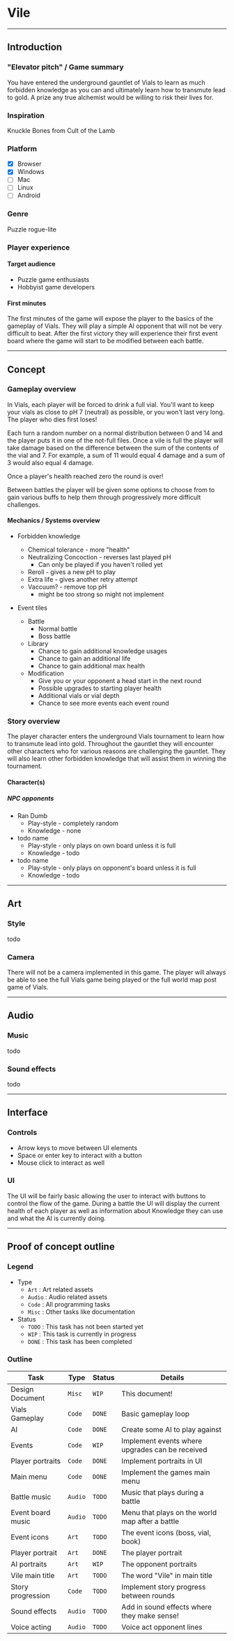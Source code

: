 # Vile

------------------------------------------------------------------------------------------------------------------------

## Introduction

### "Elevator pitch" / Game summary

You have entered the underground gauntlet of Vials to learn as much forbidden knowledge as you can and ultimately learn
how to transmute lead to gold. A prize any true alchemist would be willing to risk their lives for.

### Inspiration

Knuckle Bones from Cult of the Lamb

### Platform

- [x] Browser
- [x] Windows
- [ ] Mac
- [ ] Linux
- [ ] Android

### Genre

Puzzle rogue-lite

### Player experience

#### Target audience

* Puzzle game enthusiasts
* Hobbyist game developers

#### First minutes

The first minutes of the game will expose the player to the basics of the gameplay of Vials. They will play a simple
AI opponent that will not be very difficult to beat. After the first victory they will experience their first event
board where the game will start to be modified between each battle.

------------------------------------------------------------------------------------------------------------------------

## Concept

### Gameplay overview

In Vials, each player will be forced to drink a full vial. You'll want to keep your vials as close to pH 7 (neutral) as
possible, or you won't last very long. The player who dies first loses!

Each turn a random number on a normal distribution between 0 and 14 and the player puts it in one of the not-full files.
Once a vile is full the player will take damage based on the difference between the sum of the contents of the vial and
7\. For example, a sum of 11 would equal 4 damage and a sum of 3 would also equal 4 damage.

Once a player's health reached zero the round is over!

Between battles the player will be given some options to choose from to gain various buffs to help them through
progressively more difficult challenges.

#### Mechanics / Systems overview

* Forbidden knowledge
    * Chemical tolerance - more "health"
    * Neutralizing Concoction - reverses last played pH
        * Can only be played if you haven't rolled yet
    * Reroll - gives a new pH to play
    * Extra life - gives another retry attempt
    * Vaccuum? - remove top pH
        * might be too strong so might not implement

* Event tiles
    * Battle
        * Normal battle
        * Boss battle
    * Library
        * Chance to gain additional knowledge usages
        * Chance to gain an additional life
        * Chance to gain additional max health
    * Modification
        * Give you or your opponent a head start in the next round
        * Possible upgrades to starting player health
        * Additional vials or vial depth
        * Chance to see more events each event round

### Story overview

The player character enters the underground Vials tournament to learn how to transmute lead into gold. Throughout the
gauntlet they will encounter other characters who for various reasons are challenging the gauntlet. They will also
learn other forbidden knowledge that will assist them in winning the tournament.

#### Character(s)

##### NPC opponents

* Ran Dumb
    * Play-style - completely random
    * Knowledge - none
* todo name
    * Play-style - only plays on own board unless it is full
    * Knowledge - todo
* todo name
    * Play-style - only plays on opponent's board unless it is full
    * Knowledge - todo

------------------------------------------------------------------------------------------------------------------------

## Art

### Style

todo

### Camera

There will not be a camera implemented in this game. The player will always be able to see the full Vials game being
played or the full world map post game of Vials.

------------------------------------------------------------------------------------------------------------------------

## Audio

### Music

todo

### Sound effects

todo

------------------------------------------------------------------------------------------------------------------------

## Interface

### Controls

* Arrow keys to move between UI elements
* Space or enter key to interact with a button
* Mouse click to interact as well

### UI

The UI will be fairly basic allowing the user to interact with buttons to control the flow of the game. During a battle
the UI will display the current health of each player as well as information about Knowledge they can use and what the
AI is currently doing.

------------------------------------------------------------------------------------------------------------------------

## Proof of concept outline

### Legend

* Type
    * `Art`   : Art related assets
    * `Audio` : Audio related assets
    * `Code`  : All programming tasks
    * `Misc`  : Other tasks like documentation
* Status
    * `TODO`  : This task has not been started yet
    * `WIP`   : This task is currently in progress
    * `DONE`  : This task has been completed

### Outline

| Task              | Type    | Status | Details                                         |
|-------------------|---------|--------|-------------------------------------------------|
| Design Document   | `Misc`  | `WIP`  | This document!                                  |
| Vials Gameplay    | `Code`  | `DONE` | Basic gameplay loop                             |
| AI                | `Code`  | `DONE` | Create some AI to play against                  |
| Events            | `Code`  | `WIP`  | Implement events where upgrades can be received |
| Player portraits  | `Code`  | `DONE` | Implement portraits in UI                       |
| Main menu         | `Code`  | `DONE` | Implement the games main menu                   |
| Battle music      | `Audio` | `TODO` | Music that plays during a battle                |
| Event board music | `Audio` | `TODO` | Menu that plays on the world map after a battle |
| Event icons       | `Art`   | `TODO` | The event icons (boss, vial, book)              |
| Player portrait   | `Art`   | `DONE` | The player portrait                             |
| AI portraits      | `Art`   | `WIP`  | The opponent portraits                          |
| Vile main title   | `Art`   | `TODO` | The word "Vile" in main title                   |
| Story progression | `Code`  | `TODO` | Implement story progress between rounds         |
| Sound effects     | `Audio` | `TODO` | Add in sound effects where they make sense!     |
| Voice acting      | `Audio` | `TODO` | Voice act opponent lines                        |
